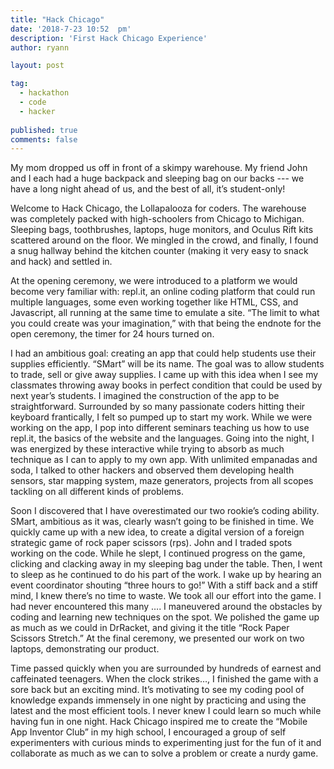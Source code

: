 ```yaml
---
title: "Hack Chicago"
date: '2018-7-23 10:52	pm'
description: 'First Hack Chicago Experience'
author: ryann	

layout: post

tag:
  - hackathon
  - code
  - hacker
  
published: true
comments: false
---
```


  My mom dropped us off in front of a skimpy warehouse. My friend John and I each had a huge backpack and sleeping bag on our backs --- we have a long night ahead of us, and the best of all, it’s student-only! 

  Welcome to Hack Chicago, the Lollapalooza for coders. The warehouse was completely packed with high-schoolers from Chicago to Michigan. Sleeping bags, toothbrushes, laptops, huge monitors, and Oculus Rift kits scattered around on the floor. We mingled in the crowd, and finally, I  found a snug hallway behind the kitchen counter (making it very easy to snack and hack) and settled in. 

  At the opening ceremony, we were introduced to a platform we would become very familiar with: repl.it, an online coding platform that could run multiple languages, some even working together like HTML, CSS, and Javascript, all running at the same time to emulate a site. “The limit to what you could create was your imagination,” with that being the endnote for the open ceremony, the timer for 24 hours turned on.
  
  I had an ambitious goal: creating an app that could help students use their supplies efficiently. “SMart” will be its name. The goal was to allow students to trade, sell or give away supplies. I came up with this idea when I see my classmates throwing away books in perfect condition that could be used by next year’s students. I imagined the construction of the app to be straightforward. Surrounded by so many passionate coders hitting their keyboard frantically, I felt so pumped up to start my work. While we were working on the app, I pop into different seminars teaching us how to use repl.it, the basics of the website and the languages. Going into the night, I was energized by these interactive while trying to absorb as much technique as I can to apply to my own app. With unlimited empanadas and soda, I talked to other hackers and observed them developing health sensors, star mapping system, maze generators, projects from all scopes tackling on all different kinds of problems. 
  
  Soon I discovered that I have overestimated our two rookie’s coding ability. SMart, ambitious as it was, clearly wasn’t going to be finished in time.  We quickly came up with a new idea, to create a digital version of a foreign strategic game of rock paper scissors (rps). John and I traded spots working on the code. While he slept, I continued progress on the game, clicking and clacking away in my sleeping bag under the table. Then, I went to sleep as he continued to do his part of the work. I wake up by hearing an event coordinator shouting “three hours to go!”  With a stiff back and a stiff mind, I knew there’s no time to waste. We took all our effort into the game. I had never encountered this many …. I maneuvered around the obstacles by coding and learning new techniques on the spot. We polished the game up as much as we could in DrRacket, and giving it the title “Rock Paper Scissors Stretch.” At the final ceremony, we presented our work on two laptops, demonstrating our product. 
  
  Time passed quickly when you are surrounded by hundreds of earnest and caffeinated teenagers. When the clock strikes…, I finished the game with a sore back but an exciting mind. It’s motivating to see my coding pool of knowledge expands immensely in one night by practicing and using the latest and the most efficient tools. I never knew I could learn so much while having fun in one night. Hack Chicago inspired me to create the “Mobile App Inventor Club” in my high school, I encouraged a group of self experimenters with curious minds to experimenting just for the fun of it and collaborate as much as we can to solve a problem or create a nurdy game.     
  
  


